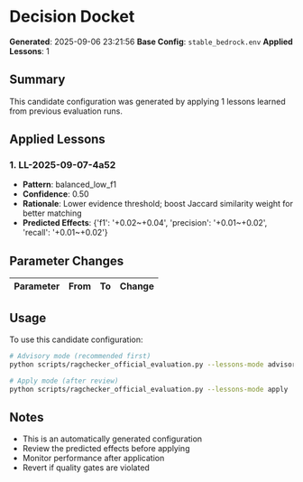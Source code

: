 # Decision Docket

**Generated**: 2025-09-06 23:21:56
**Base Config**: `stable_bedrock.env`
**Applied Lessons**: 1

## Summary

This candidate configuration was generated by applying 1 lessons learned from previous evaluation runs.

## Applied Lessons

### 1. LL-2025-09-07-4a52

- **Pattern**: balanced_low_f1
- **Confidence**: 0.50
- **Rationale**: Lower evidence threshold; boost Jaccard similarity weight for better matching
- **Predicted Effects**: {'f1': '+0.02~+0.04', 'precision': '+0.01~+0.02', 'recall': '+0.01~+0.02'}

## Parameter Changes

| Parameter | From | To | Change |
|-----------|------|----|---------|

## Usage

To use this candidate configuration:

```bash
# Advisory mode (recommended first)
python scripts/ragchecker_official_evaluation.py --lessons-mode advisory

# Apply mode (after review)
python scripts/ragchecker_official_evaluation.py --lessons-mode apply
```

## Notes

- This is an automatically generated configuration
- Review the predicted effects before applying
- Monitor performance after application
- Revert if quality gates are violated
